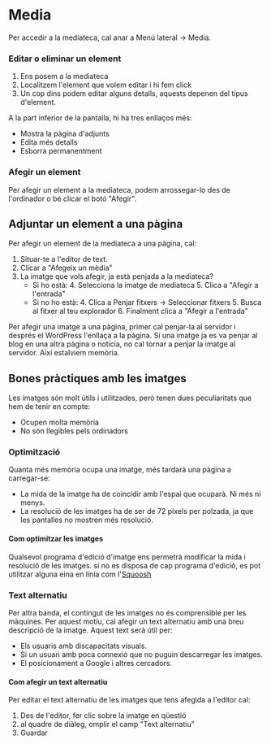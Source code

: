 # Media

<link rel="stylesheet" href="../estils.css" />

Per accedir a la mediateca, cal anar a Menú lateral → Media.

### Editar o eliminar un element

1. Ens posem a la mediateca
2. Localitzem l'element que volem editar i hi fem click
3. Un cop dins podem editar alguns detalls, aquests depenen del tipus d'element.

A la part inferior de la pantalla, hi ha tres enllaços més:

* Mostra la pàgina d'adjunts
* Edita més detalls
* Esborra permanentment

### Afegir un element

Per afegir un element a la mediateca, podem arrossegar-lo des de l'ordinador o bé clicar el botó "Afegir".

## Adjuntar un element a una pàgina

Per afegir un element de la mediateca a una pàgina, cal:

1. Situar-te a l'editor de text.
2. Clicar a "Afegeix un mèdia"
3. La imatge que vols afegir, ja està penjada a la mediateca?
	* Si ho està:
		4. Selecciona la imatge de mediateca
		5. Clica a "Afegir a l'entrada"
	* Si no ho està:
		4. Clica a Penjar fitxers → Seleccionar fitxers
		5. Busca al fitxer al teu explorador
		6. Finalment clica a "Afegir a l'entrada"

<div class="hint warning">

Per afegir una imatge a una pàgina, primer cal penjar-la al servidor i després el WordPress l'enllaça a la pàgina. Si una imatge ja es va penjar al blog en una altra pàgina o notícia, no cal tornar a penjar la imatge al servidor. Així estalviem memòria.

</div>

## Bones pràctiques amb les imatges

Les imatges són molt útils i utilitzades, però tenen dues peculiaritats que hem de tenir en compte:

* Ocupen molta memòria
* No són llegibles pels ordinadors

### Optimització

Quanta més memòria ocupa una imatge, més tardarà una pàgina a carregar-se:

* La mida de la imatge ha de coincidir amb l'espai que ocuparà. Ni més ni menys.
* La resolució de les imatges ha de ser de 72 píxels per polzada, ja que les pantalles no mostren més resolució.

#### Com optimitzar les imatges

Qualsevol programa d'edició d'imatge ens permetrà modificar la mida i resolució de les imatges. si no es disposa de cap programa d'edició, es pot utilitzar alguna eina en línia com l'[Squoosh](https://squoosh.app/)

### Text alternatiu

Per altra banda, el contingut de les imatges no és comprensible per les màquines. Per aquest motiu, cal afegir un text alternatiu amb una breu descripció de la imatge. Aquest text serà útil per:

* Els usuaris amb discapacitats visuals.
* Si un usuari amb poca connexió que no puguin descarregar les imatges.
* El posicionament a Google i altres cercadors.

#### Com afegir un text alternatiu

Per editar el text alternatiu de les imatges que tens afegida a l'editor cal:

1. Des de l'editor, fer clic sobre la imatge en qüestió
2. al quadre de diàleg, omplir el camp "Text alternatiu"
3. Guardar

